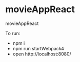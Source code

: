 # movieAppReact
movieAppReact

To run: 
* npm i
* npm run startWebpack4
* open http://localhost:8080/
